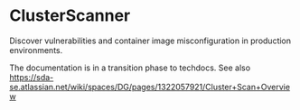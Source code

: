 # ClusterScanner

Discover vulnerabilities and container image misconfiguration in production environments.

The documentation is in a transition phase to techdocs.
See also https://sda-se.atlassian.net/wiki/spaces/DG/pages/1322057921/Cluster+Scan+Overview